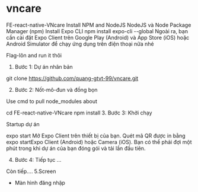 # vncare
FE-react-native-VNcare
Install NPM and NodeJS
 NodeJS và Node Package Manager (npm)
Install Expo CLI
npm install expo-cli --global
Ngoài ra, bạn cần cài đặt Expo Client trên Google Play (Android) và App Store (iOS) hoặc Android Simulator để chạy ứng dụng trên điện thoại nữa nhé

Flag-lôn and run it thôi
1. Bước 1: Dự án nhân bản

git clone https://github.com/quang-gtvt-99/vncare.git


2. Bước 2: Nốt-mô-đun và đồng bọn

Use cmd to pull node_modules about

cd FE-react-native-VNcare
npm install
3. Bước 3: Khởi chạy

Startup dự án

expo start
Mở Expo Client trên thiết bị của bạn. Quét mã QR được in bằng expo startExpo Client (Android) hoặc Camera (iOS). Bạn có thể phải đợi một phút trong khi dự án của bạn đóng gói và tải lần đầu tiên.

4. Bước 4: Tiếp tục ...

Còn tiếp....
5.Screen
- Màn hình đăng nhập 


